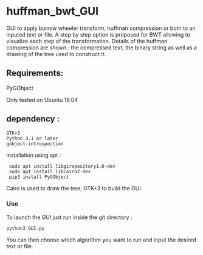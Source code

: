 # huffman_bwt_GUI
GUI to apply burrow wheeler transform, huffman compression or both to an inputed text or file.
A step by step option is proposed for BWT allowing to visualize each step of the transformation.
Details of the huffman compression are shown : the compressed text, the binary string as well as a drawing of the tree used to construct it. 


## Requirements: 
PyGObject

Only tested on Ubuntu 18.04

## dependency :

    GTK+3
    Python 3.1 or later
    gobject-introspection
    
installation using apt : 


     sudo apt install libgirepository1.0-dev
     sudo apt install libcairo2-dev
     pip3 install PyGObject 

Cairo is used to draw the tree, GTK+3 to build the GUI.

### Use 
To launch the GUI just run inside the git directory : 

    python3 GUI.py 
    
You can then choose which algorithm you want to run and input the desired text or file. 
